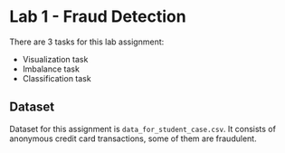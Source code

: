 # Lab 1 - Fraud Detection

There are 3 tasks for this lab assignment:
- Visualization task
- Imbalance task
- Classification task

## Dataset
Dataset for this assignment is `data_for_student_case.csv`. It consists of
anonymous credit card transactions, some of them are fraudulent.
